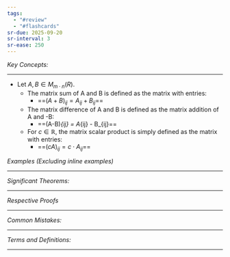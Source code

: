 ```yaml
---
tags:
  - "#review"
  - "#flashcards"
sr-due: 2025-09-20
sr-interval: 3
sr-ease: 250
---
```

*Key Concepts:*
___

- Let $A, B \in M_{m \cdot n}(R)$. 
	- The matrix sum of A and B is defined as the matrix with entries:
		- ==$(A+B)_{ij} = A_{ij} + B_{ij}$==
	- The matrix difference of A and B is defined as the matrix addition of A and -B:
		- ==(A-B)_{ij} = A_{ij} - B_{ij}==
	- For $c \in \mathbb{R}$, the matrix scalar product is simply defined as the matrix with entries:
		- ==$(cA)_{ij} = c\cdot A_{ij}$==

*Examples (Excluding inline examples)* 
___

*Significant Theorems:*
___

*Respective Proofs*
___

*Common Mistakes:*
___

*Terms and Definitions:*
___

